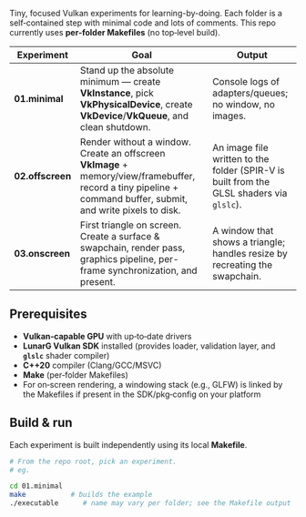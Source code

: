 Tiny, focused Vulkan experiments for learning-by-doing. Each folder is a 
self‑contained step with minimal code and lots of comments. This repo
currently uses **per‑folder Makefiles** (no top‑level build).

| Experiment       | Goal                                                                                                                                                           | Output                                                                                   |
| ---------------- | -------------------------------------------------------------------------------------------------------------------------------------------------------------- | ---------------------------------------------------------------------------------------- |
| **01.minimal**   | Stand up the absolute minimum — create **VkInstance**, pick **VkPhysicalDevice**, create **VkDevice**/**VkQueue**, and clean shutdown.                         | Console logs of adapters/queues; no window, no images.                                   |
| **02.offscreen** | Render without a window. Create an offscreen **VkImage** + memory/view/framebuffer, record a tiny pipeline + command buffer, submit, and write pixels to disk. | An image file written to the folder (SPIR-V is built from the GLSL shaders via `glslc`). |
| **03.onscreen**  | First triangle on screen. Create a surface & swapchain, render pass, graphics pipeline, per-frame synchronization, and present.                                | A window that shows a triangle; handles resize by recreating the swapchain.              |

## Prerequisites

* **Vulkan‑capable GPU** with up‑to‑date drivers
* **LunarG Vulkan SDK** installed (provides loader, validation layer, and **`glslc`** shader compiler)
* **C++20** compiler (Clang/GCC/MSVC)
* **Make** (per‑folder Makefiles)
* For on‑screen rendering, a windowing stack (e.g., GLFW) is linked by the Makefiles if present in the SDK/pkg‑config on your platform

## Build & run

Each experiment is built independently using its local **Makefile**.

```bash
# From the repo root, pick an experiment.
# eg.

cd 01.minimal
make           # builds the example
./executable      # name may vary per folder; see the Makefile output
```
